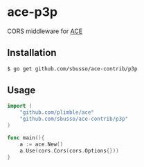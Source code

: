 # ace-p3p

CORS middleware for [ACE](https://github.com/plimble/ace)

## Installation

``` bash
$ go get github.com/sbusso/ace-contrib/p3p
```

## Usage

``` go
import (
    "github.com/plimble/ace"
    "github.com/sbusso/ace-contrib/p3p"
)

func main(){
    a := ace.New()
    a.Use(cors.Cors(cors.Options{}))
}
```

[ACE]: https://github.com/plimble/ace
